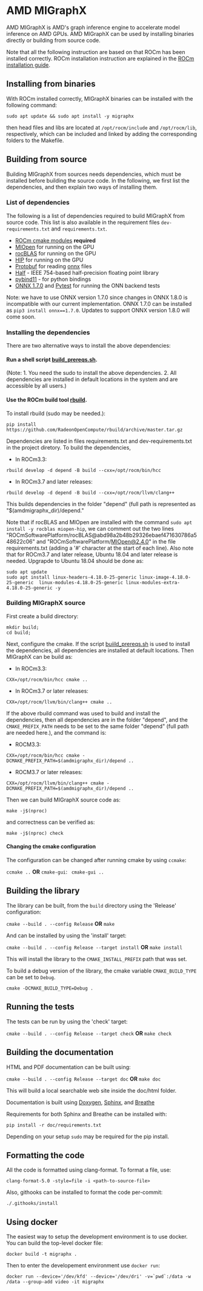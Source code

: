 # AMD MIGraphX

AMD MIGraphX is AMD's graph inference engine to accelerate model inference on AMD GPUs. AMD MIGraphX can be used by
installing binaries directly or building from source code.

Note that all the following instruction are based on that ROCm has been installed correctly. ROCm installation
instruction are explained in the [ROCm installation
guide](https://rocmdocs.amd.com/en/latest/Installation_Guide/Installation-Guide.html).

## Installing from binaries
With ROCm installed correctly, MIGraphX binaries can be installed with the following command:
```
sudo apt update && sudo apt install -y migraphx
```
then head files and libs are located at ```/opt/rocm/include``` and ```/opt/rocm/lib```, respectively, which can be
included and linked by adding the corresponding folders to the Makefile.

## Building from source

Building MIGraphX from sources needs dependencies, which must be installed before building the source code. In the
following, we first list the dependencies, and then explain two ways of installing them.

### List of dependencies
The following is a list of dependencies required to build MIGraphX from source code. This list is also available in the
requirement files ```dev-requirements.txt``` and ```requirements.txt```.

* [ROCm cmake modules](https://github.com/RadeonOpenCompute/rocm-cmake) **required**
* [MIOpen](https://github.com/ROCmSoftwarePlatform/MIOpen) for running on the GPU
* [rocBLAS](https://github.com/ROCmSoftwarePlatform/rocBLAS) for running on the GPU
* [HIP](https://github.com/ROCm-Developer-Tools/HIP) for running on the GPU
* [Protobuf](https://github.com/google/protobuf) for reading [onnx](https://github.com/onnx/onnx) files
* [Half](http://half.sourceforge.net/) - IEEE 754-based half-precision floating point library
* [pybind11](https://pybind11.readthedocs.io/en/stable/) - for python bindings
* [ONNX 1.7.0](https://github.com/onnx/onnx) and [Pytest](https://github.com/pytest-dev/pytest) for running the ONN backend
  tests 

Note: we have to use ONNX version 1.7.0 since changes in ONNX 1.8.0 is incompatible with our current implementation. 
ONNX 1.7.0 can be installed as ```pip3 install onnx==1.7.0```. Updates to support ONNX version 1.8.0 will come soon.



### Installing the dependencies
There are two alternative ways to install the above dependencies:

#### Run a shell script [build_prereqs.sh](./tools/build_prereqs.sh).

(Note: 1. You need the sudo to install the above dependencies. 2. All dependencies are installed in default locations in
the system and are accessible by all users.)

#### Use the ROCm build tool [rbuild](https://github.com/RadeonOpenCompute/rbuild).

To install rbuild (sudo may be needed.):
```
pip install https://github.com/RadeonOpenCompute/rbuild/archive/master.tar.gz
```

Dependencies are listed in files requirements.txt and dev-requirements.txt in the project diretory. To build the
dependencies,
* In ROCm3.3:

```
rbuild develop -d depend -B build --cxx=/opt/rocm/bin/hcc
```

* In ROCm3.7 and later releases:

```
rbuild develop -d depend -B build --cxx=/opt/rocm/llvm/clang++
```

This builds dependencies in the folder "depend" (full path is represented as "$(amdmigraphx_dir)/depend."

Note that if rocBLAS and MIOpen are installed with the command ```sudo apt install -y rocblas miopen-hip```, we can
comment out the two lines "ROCmSoftwarePlatform/rocBLAS@abd98a2b48b29326ebaef471630786a548622c06" and
"ROCmSoftwarePlatform/MIOpen@2.4.0" in the file requirements.txt (adding a '#' character at the start of each line).
Also note that for ROCm3.7 and later release, Ubuntu 18.04 and later release is needed. Upgrapde to Ubuntu 18.04 should be
done as:

```
sudo apt update
sudo apt install linux-headers-4.18.0-25-generic linux-image-4.18.0-25-generic  linux-modules-4.18.0-25-generic linux-modules-extra-4.18.0-25-generic -y
```

### Building MIGraphX source

First create a build directory:


```
mkdir build; 
cd build;
```

Next, configure the cmake. If the script [buiild_prereqs.sh](./tools/build_prereqs.sh) is used to install the dependencies, all
dependencies are installed at default locations. Then MIGraphX can be build as:
* In ROCm3.3:

```
CXX=/opt/rocm/bin/hcc cmake ..
```

* In ROCm3.7 or later releases:

```
CXX=/opt/rocm/llvm/bin/clang++ cmake ..
```

If the above rbuild command was used to build and install the dependencies, then all dependencies are in the folder
"depend", and the `CMAKE_PREFIX_PATH` needs to be set to the same folder "depend" (full path are needed here.), and the
command is:

* ROCM3.3:

```
CXX=/opt/rocm/bin/hcc cmake -DCMAKE_PREFIX_PATH=$(amdmigraphx_dir)/depend ..

```
* ROCM3.7 or later releases:

```
CXX=/opt/rocm/llvm/bin/clang++ cmake -DCMAKE_PREFIX_PATH=$(amdmigraphx_dir)/depend ..
```

Then we can build MIGraphX source code as:

```
make -j$(nproc)
```

and correctness can be verified as:

```
make -j$(nproc) check
```

#### Changing the cmake configuration

The configuration can be changed after running cmake by using `ccmake`:

` ccmake .. ` **OR** `cmake-gui`: ` cmake-gui ..`

## Building the library

The library can be built, from the `build` directory using the 'Release' configuration:

` cmake --build . --config Release ` **OR** ` make `

And can be installed by using the 'install' target:

` cmake --build . --config Release --target install ` **OR** ` make install `

This will install the library to the `CMAKE_INSTALL_PREFIX` path that was set.

To build a debug version of the library, the cmake variable `CMAKE_BUILD_TYPE` can be set to `Debug`.

` cmake -DCMAKE_BUILD_TYPE=Debug . `

## Running the tests

The tests can be run by using the 'check' target:

` cmake --build . --config Release --target check ` **OR** ` make check `

## Building the documentation

HTML and PDF documentation can be built using:

`cmake --build . --config Release --target doc` **OR** `make doc`

This will build a local searchable web site inside the doc/html folder.

Documentation is built using [Doxygen](http://www.stack.nl/~dimitri/doxygen/download.html), [Sphinx](http://www.sphinx-doc.org/en/stable/index.html), and [Breathe](https://breathe.readthedocs.io/en/latest/)

Requirements for both Sphinx and Breathe can be installed with:

`pip install -r doc/requirements.txt`

Depending on your setup `sudo` may be required for the pip install.

## Formatting the code

All the code is formatted using clang-format. To format a file, use:

```
clang-format-5.0 -style=file -i <path-to-source-file>
```

Also, githooks can be installed to format the code per-commit:

```
./.githooks/install
```

## Using docker

The easiest way to setup the development environment is to use docker. You can build the top-level docker file:

    docker build -t migraphx .

Then to enter the developement environment use `docker run`:

    docker run --device='/dev/kfd' --device='/dev/dri' -v=`pwd`:/data -w /data --group-add video -it migraphx
